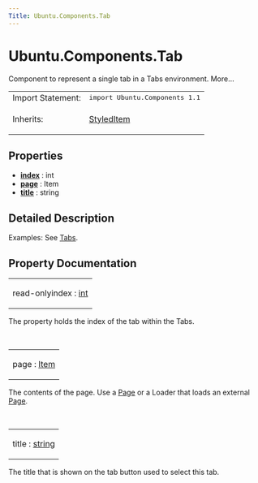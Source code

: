 ```yaml
---
Title: Ubuntu.Components.Tab
---
```


# Ubuntu.Components.Tab

<span class="subtitle"></span>
<!-- $$$Tab-brief -->
<p>Component to represent a single tab in a Tabs environment. More...</p>
<!-- @@@Tab -->
<table class="alignedsummary">
<tr><td class="memItemLeft rightAlign topAlign"> Import Statement:</td><td class="memItemRight bottomAlign"> </b><tt>import Ubuntu.Components 1.1</tt></td></tr><tr><td class="memItemLeft rightAlign topAlign"> Inherits:</td><td class="memItemRight bottomAlign"> <p><a href="Ubuntu.Components.StyledItem.md">StyledItem</a></p>
</td></tr></table><ul>
</ul>
<h2>Properties</h2>
<ul>
<li class="fn"><b><b><a href="#index-prop">index</a></b></b> : int</li>
<li class="fn"><b><b><a href="#page-prop">page</a></b></b> : Item</li>
<li class="fn"><b><b><a href="#title-prop">title</a></b></b> : string</li>
</ul>
<!-- $$$Tab-description -->
<h2>Detailed Description</h2>
<p>Examples: See <a href="Ubuntu.Components.Tabs.md">Tabs</a>.</p>
<!-- @@@Tab -->
<h2>Property Documentation</h2>
<!-- $$$index -->
<table class="qmlname"><tr valign="top"><td class="tblQmlPropNode"><p><span class="qmlreadonly">read-only</span><span class="name">index</span> : <span class="type"><a href="http://qt-project.org/doc/qt-5.3/qml-int.html">int</a></span></p></td></tr></table><p>The property holds the index of the tab within the Tabs.</p>
<!-- @@@index -->
<br/>
<!-- $$$page -->
<table class="qmlname"><tr valign="top"><td class="tblQmlPropNode"><p><span class="name">page</span> : <span class="type"><a href="QtQuick.Item.md">Item</a></span></p></td></tr></table><p>The contents of the page. Use a <a href="Ubuntu.Components.Page.md">Page</a> or a Loader that loads an external <a href="Ubuntu.Components.Page.md">Page</a>.</p>
<!-- @@@page -->
<br/>
<!-- $$$title -->
<table class="qmlname"><tr valign="top"><td class="tblQmlPropNode"><p><span class="name">title</span> : <span class="type"><a href="http://qt-project.org/doc/qt-5.3/qml-string.html">string</a></span></p></td></tr></table><p>The title that is shown on the tab button used to select this tab.</p>
<!-- @@@title -->
<br/>
